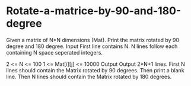 # Rotate-a-matrice-by-90-and-180-degree
Given a matrix of N*N dimensions (Mat). Print the matrix rotated by 90 degree and 180 degree.
Input
First line contains N.
N lines follow each containing N space seperated integers.

2 <= N <= 100
1 <= Mat[i][j] <= 10000
Output
Output 2*N+1 lines.
First N lines should contain the Matrix rotated by 90 degrees.
Then print a blank line.
Then N lines should contain the Matrix rotated by 180 degrees.





